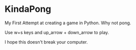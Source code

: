 # KindaPong

My First Attempt at creating a game in Python. Why not pong. 

Use w+s keys and up_arrow + down_arrow to play. 

I hope this doesn't break your computer. 
